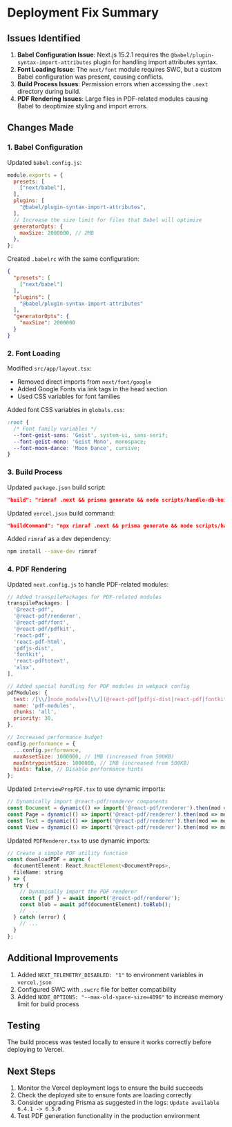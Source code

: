 # Deployment Fix Summary

## Issues Identified

1. **Babel Configuration Issue**: Next.js 15.2.1 requires the `@babel/plugin-syntax-import-attributes` plugin for handling import attributes syntax.
2. **Font Loading Issue**: The `next/font` module requires SWC, but a custom Babel configuration was present, causing conflicts.
3. **Build Process Issues**: Permission errors when accessing the `.next` directory during build.
4. **PDF Rendering Issues**: Large files in PDF-related modules causing Babel to deoptimize styling and import errors.

## Changes Made

### 1. Babel Configuration

Updated `babel.config.js`:

```js
module.exports = {
  presets: [
    ["next/babel"],
  ],
  plugins: [
    "@babel/plugin-syntax-import-attributes",
  ],
  // Increase the size limit for files that Babel will optimize
  generatorOpts: {
    maxSize: 2000000, // 2MB
  },
};
```

Created `.babelrc` with the same configuration:

```json
{
  "presets": [
    ["next/babel"]
  ],
  "plugins": [
    "@babel/plugin-syntax-import-attributes"
  ],
  "generatorOpts": {
    "maxSize": 2000000
  }
}
```

### 2. Font Loading

Modified `src/app/layout.tsx`:

- Removed direct imports from `next/font/google`
- Added Google Fonts via link tags in the head section
- Used CSS variables for font families

Added font CSS variables in `globals.css`:

```css
:root {
  /* Font family variables */
  --font-geist-sans: 'Geist', system-ui, sans-serif;
  --font-geist-mono: 'Geist Mono', monospace;
  --font-moon-dance: 'Moon Dance', cursive;
}
```

### 3. Build Process

Updated `package.json` build script:

```json
"build": "rimraf .next && prisma generate && node scripts/handle-db-build.js && next build"
```

Updated `vercel.json` build command:

```json
"buildCommand": "npx rimraf .next && prisma generate && node scripts/handle-db-build.js && next build"
```

Added `rimraf` as a dev dependency:

```bash
npm install --save-dev rimraf
```

### 4. PDF Rendering

Updated `next.config.js` to handle PDF-related modules:

```js
// Added transpilePackages for PDF-related modules
transpilePackages: [
  '@react-pdf',
  '@react-pdf/renderer',
  '@react-pdf/font',
  '@react-pdf/pdfkit',
  'react-pdf',
  'react-pdf-html',
  'pdfjs-dist',
  'fontkit',
  'react-pdftotext',
  'xlsx',
],

// Added special handling for PDF modules in webpack config
pdfModules: {
  test: /[\\/]node_modules[\\/](@react-pdf|pdfjs-dist|react-pdf|fontkit)[\\/]/,
  name: 'pdf-modules',
  chunks: 'all',
  priority: 30,
},

// Increased performance budget
config.performance = {
  ...config.performance,
  maxAssetSize: 1000000, // 1MB (increased from 500KB)
  maxEntrypointSize: 1000000, // 1MB (increased from 500KB)
  hints: false, // Disable performance hints
};
```

Updated `InterviewPrepPDF.tsx` to use dynamic imports:

```jsx
// Dynamically import @react-pdf/renderer components
const Document = dynamic(() => import('@react-pdf/renderer').then(mod => mod.Document), { ssr: false });
const Page = dynamic(() => import('@react-pdf/renderer').then(mod => mod.Page), { ssr: false });
const Text = dynamic(() => import('@react-pdf/renderer').then(mod => mod.Text), { ssr: false });
const View = dynamic(() => import('@react-pdf/renderer').then(mod => mod.View), { ssr: false });
```

Updated `PDFRenderer.tsx` to use dynamic imports:

```jsx
// Create a simple PDF utility function
const downloadPDF = async (
  documentElement: React.ReactElement<DocumentProps>,
  fileName: string
) => {
  try {
    // Dynamically import the PDF renderer
    const { pdf } = await import('@react-pdf/renderer');
    const blob = await pdf(documentElement).toBlob();
    // ...
  } catch (error) {
    // ...
  }
};
```

## Additional Improvements

1. Added `NEXT_TELEMETRY_DISABLED: "1"` to environment variables in `vercel.json`
2. Configured SWC with `.swcrc` file for better compatibility
3. Added `NODE_OPTIONS: "--max-old-space-size=4096"` to increase memory limit for build process

## Testing

The build process was tested locally to ensure it works correctly before deploying to Vercel.

## Next Steps

1. Monitor the Vercel deployment logs to ensure the build succeeds
2. Check the deployed site to ensure fonts are loading correctly
3. Consider upgrading Prisma as suggested in the logs: `Update available 6.4.1 -> 6.5.0`
4. Test PDF generation functionality in the production environment
